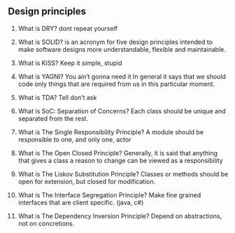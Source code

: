 ## Design principles

1. What is DRY?
dont repeat yourself

1. What is SOLID?
is an acronym for five design principles intended to make software designs more understandable, flexible and maintainable. 

1. What is KISS?
Keep it simple, stupid

1. What is YAGNI?
You ain’t gonna need it
In general it says that we should code only things that are required from us in this particular moment.

1. What is TDA?
Tell don’t ask

1. What is SoC: Separation of Concerns?
Each class should be unique and separated from the rest.

1. What is The Single Responsibility Principle?
A module should be responsible to one, and only one, actor

1. What is The Open Closed Principle?
Generally, it is said that anything that gives a class a reason to change can be viewed as a responsibility

1. What is The Liskov Substitution Principle?
Classes or methods should be open for extension, but closed for modification. 

1. What is The Interface Segregation Principle?
Make fine grained interfaces that are client specific. (java, c#)
1. What is The Dependency Inversion Principle?
Depend on abstractions, not on concretions.
